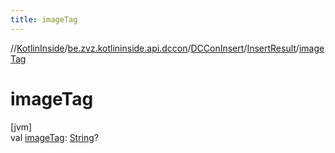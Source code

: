 ```yaml
---
title: imageTag
---
```

//[KotlinInside](../../../../index.html)/[be.zvz.kotlininside.api.dccon](../../index.html)/[DCConInsert](../index.html)/[InsertResult](index.html)/[imageTag](image-tag.html)



# imageTag



[jvm]\
val [imageTag](image-tag.html): [String](https://kotlinlang.org/api/latest/jvm/stdlib/kotlin/-string/index.html)?




